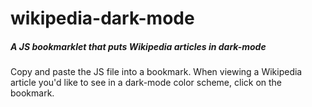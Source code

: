 # wikipedia-dark-mode
##### A JS bookmarklet that puts Wikipedia articles in dark-mode

Copy and paste the JS file into a bookmark. When viewing a Wikipedia article you'd like to see in a dark-mode color scheme, click on the bookmark.
